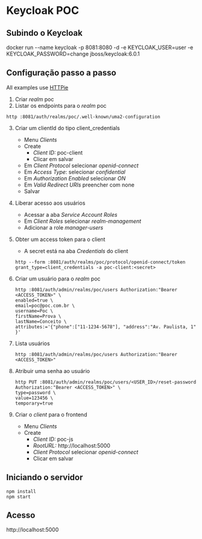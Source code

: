 # Keycloak POC

## Subindo o Keycloak
docker run --name keycloak -p 8081:8080 -d -e KEYCLOAK_USER=user -e KEYCLOAK_PASSWORD=change jboss/keycloak:6.0.1

## Configuração passo a passo
All examples use [HTTPie](https://httpie.org/)

1) Criar *realm* poc
2) Listar os endpoints para o *realm* poc
```
http :8081/auth/realms/poc/.well-known/uma2-configuration
```

3) Criar um clientId do tipo client_credentials
    * Menu *Clients*
    * Create
        * *Client ID:* poc-client
        * Clicar em salvar
    * Em *Client Protocol* selecionar *openid-connect* 
    * Em *Access Type*: selecionar *confidential*
    * Em *Authorization Enabled* selecionar *ON*
    * Em *Valid Redirect URIs* preencher com none
    * Salvar

4) Liberar acesso aos usuários
    * Acessar a aba *Service Account Roles*
    * Em *Client Roles* selecionar *realm-management*
    * Adicionar a role *manager-users*

5) Obter um access token para o client
    * A secret está na aba *Credentials* do client
    ```
    http --form :8081/auth/realms/poc/protocol/openid-connect/token grant_type=client_credentials -a poc-client:<secret>
    ```

6) Criar um usuário para o *realm* poc
    ``` 
    http :8081/auth/admin/realms/poc/users Authorization:"Bearer <ACCESS_TOKEN>" \
    enabled=true \
    email=poc@poc.com.br \
    username=Poc \
    firstName=Prova \
    lastName=Conceito \
    attributes:='{"phone":["11-1234-5678"], "address":"Av. Paulista, 1" }'
    ```

7) Lista usuários
    ```
    http :8081/auth/admin/realms/poc/users Authorization:"Bearer <ACCESS_TOKEN>"
    ```
    
8) Atribuir uma senha ao usuário
    ```
    http PUT :8081/auth/admin/realms/poc/users/<USER_ID>/reset-password Authorization:"Bearer <ACCESS_TOKEN>" \
    type=password \
    value=123456 \
    temporary=true
    ```

9) Criar o *client* para o frontend
    * Menu *Clients*
    * Create
        * *Client ID:* poc-js
        * *RootURL:* http://localhost:5000
        * *Client Protocol* selecionar *openid-connect*  
        * Clicar em salvar
        

## Iniciando o servidor
```
npm install
npm start
``` 

## Acesso
http://localhost:5000